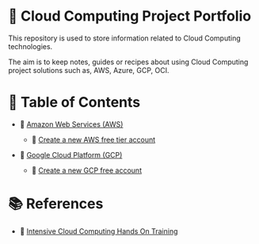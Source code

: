# :notebook: Cloud Computing Project Portfolio

This repository is used to store information related to Cloud Computing technologies.

The aim is to keep notes, guides or recipes about using Cloud Computing project solutions such as, AWS, Azure, GCP, OCI.

# :bookmark_tabs: Table of Contents
- :link: [Amazon Web Services (AWS)](aws/README.md)
  - :link: [Create a new AWS free tier account](aws/aws_free_tier_setup/README.md)

- :link: [Google Cloud Platform (GCP)](gcp/README.md)
  - :link: [Create a new GCP free account](gcp/gcp_free_account_setup/README.md)


# :books: References
- :link: [Intensive Cloud Computing Hands On Training](https://ref.thecloudbootcamp.com/lp/137369/lp137369)